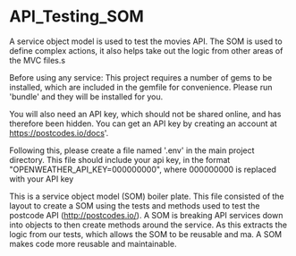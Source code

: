 # API_Testing_SOM

A service object model is used to test the movies API. The SOM is used to define complex actions, it also helps take out the logic from other areas of the MVC files.s

Before using any service:
This project requires a number of gems to be installed, which are included in the gemfile for convenience. Please run 'bundle' and they will be installed for you.

You will also need an API key, which should not be shared online, and has therefore been hidden. You can get an API key by creating an account at https://postcodes.io/docs'.

Following this, please create a file named '.env' in the main project directory. This file should include your api key, in the format "OPENWEATHER_API_KEY=000000000", where 000000000 is replaced with your API key

This is a service object model (SOM) boiler plate. This file consisted of the layout to create a SOM using the tests and methods used to test the postcode API (http://postcodes.io/). A SOM is breaking API services down into objects to then create methods around the service. As this extracts the logic from our tests, which allows the SOM to be reusable and ma. A SOM makes code more reusable and maintainable.
